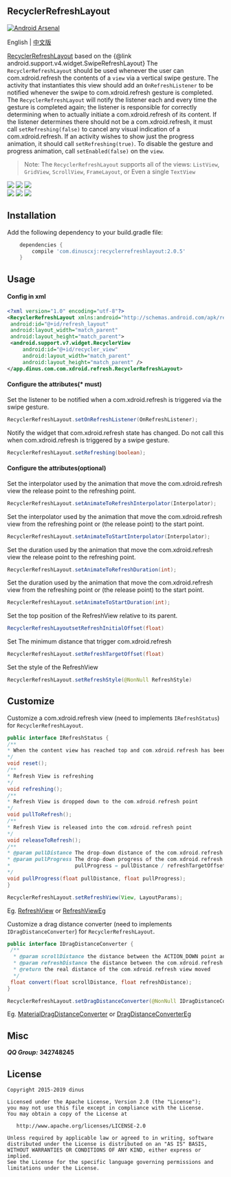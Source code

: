 ## RecyclerRefreshLayout

[![Android Arsenal](https://img.shields.io/badge/Android%20Arsenal-RecyclerRefreshLayout-green.svg?style=true)](https://android-arsenal.com/details/1/3383)

English | [中文版](https://github.com/dinuscxj/RecyclerRefreshLayout/blob/master/README-ZH.md)<br/>

[RecyclerRefreshLayout](https://github.com/dinuscxj/RecyclerRefreshLayout) 
based on the {@link android.support.v4.widget.SwipeRefreshLayout}
The `RecyclerRefreshLayout` should be used whenever the user can com.xdroid.refresh the
contents of a `view` via a vertical swipe gesture. The activity that
instantiates this view should add an `OnRefreshListener` to be notified
whenever the swipe to com.xdroid.refresh gesture is completed. The `RecyclerRefreshLayout`
will notify the listener each and every time the gesture is completed again;
the listener is responsible for correctly determining when to actually
initiate a com.xdroid.refresh of its content. If the listener determines there should
not be a com.xdroid.refresh, it must call `setRefreshing(false)` to cancel any visual
indication of a com.xdroid.refresh. If an activity wishes to show just the progress
animation, it should call `setRefreshing(true)`. To disable the gesture and
progress animation, call `setEnabled(false)` on the `view`.

> Note: The `RecyclerRefreshLayout` supports all of the views: `ListView`, `GridView`, `ScrollView`, `FrameLayout`, or Even a single `TextView`
  
![](https://raw.githubusercontent.com/dinuscxj/RecyclerRefreshLayout/master/Preview/RecyclerRefreshLayoutNormal.gif?width=300)
![](https://raw.githubusercontent.com/dinuscxj/RecyclerRefreshLayout/master/Preview/RecyclerRefreshLayoutFloat.gif?width=300)
![](https://raw.githubusercontent.com/dinuscxj/RecyclerRefreshLayout/master/Preview/RecyclerRefreshLayoutPinned.gif?width=300)<br/>
![](https://raw.githubusercontent.com/dinuscxj/RecyclerRefreshLayout/master/Preview/RecyclerRefreshLayoutLoadMore.gif?width=300)
![](https://raw.githubusercontent.com/dinuscxj/RecyclerRefreshLayout/master/Preview/RecyclerRefreshLayoutNoData.gif?width=300)
![](https://raw.githubusercontent.com/dinuscxj/RecyclerRefreshLayout/master/Preview/RecyclerRefreshLayoutLoadError.gif?width=300)<br/>

## Installation

Add the following dependency to your build.gradle file:

```gradle
    dependencies {
        compile 'com.dinuscxj:recyclerrefreshlayout:2.0.5'
    }
```

## Usage

#### Config in xml
```xml
<?xml version="1.0" encoding="utf-8"?>
<RecyclerRefreshLayout xmlns:android="http://schemas.android.com/apk/res/android"
 android:id="@+id/refresh_layout"
 android:layout_width="match_parent"
 android:layout_height="match_parent">
 <android.support.v7.widget.RecyclerView
     android:id="@+id/recycler_view"
     android:layout_width="match_parent"
     android:layout_height="match_parent" />
</app.dinus.com.com.xdroid.refresh.RecyclerRefreshLayout>
```
 
#### Configure the attributes(* must)
Set the listener to be notified when a com.xdroid.refresh is triggered via the swipe gesture.
```java
RecyclerRefreshLayout.setOnRefreshListener(OnRefreshListener);
```

Notify the widget that com.xdroid.refresh state has changed. Do not call this
when com.xdroid.refresh is triggered by a swipe gesture.
```java
RecyclerRefreshLayout.setRefreshing(boolean);
``` 

#### Configure the attributes(optional)
Set the interpolator used by the animation that move the com.xdroid.refresh view
the release point to the refreshing point.
```java
RecyclerRefreshLayout.setAnimateToRefreshInterpolator(Interpolator);
```

Set the interpolator used by the animation that move the com.xdroid.refresh view
from the refreshing point or (the release point) to the start point.
```java
RecyclerRefreshLayout.setAnimateToStartInterpolator(Interpolator);
```

Set the duration used by the animation that move the com.xdroid.refresh view
the release point to the refreshing point.
```java
RecyclerRefreshLayout.setAnimateToRefreshDuration(int);
```

Set the duration used by the animation that move the com.xdroid.refresh view
from the refreshing point or (the release point) to the start point.
```java
RecyclerRefreshLayout.setAnimateToStartDuration(int);
```

Set the top position of the RefreshView relative to its parent.
```java
RecyclerRefreshLayoutsetRefreshInitialOffset(float)
```

Set The minimum distance that trigger com.xdroid.refresh
```java
RecyclerRefreshLayout.setRefreshTargetOffset(float)
```

Set the style of the RefreshView
```java
RecyclerRefreshLayout.setRefreshStyle(@NonNull RefreshStyle) 
```

## Customize

Customize a com.xdroid.refresh view (need to implements `IRefreshStatus`) for `RecyclerRefreshLayout`.
```java
public interface IRefreshStatus {
/**
* When the content view has reached top and com.xdroid.refresh has been completed, view will be reset.
*/
void reset();
/**
* Refresh View is refreshing
*/
void refreshing();
/**
* Refresh View is dropped down to the com.xdroid.refresh point
*/
void pullToRefresh();
/**
* Refresh View is released into the com.xdroid.refresh point
*/
void releaseToRefresh();
/**
* @param pullDistance The drop-down distance of the com.xdroid.refresh View
* @param pullProgress The drop-down progress of the com.xdroid.refresh View and the pullProgress may be more than 1.0f
*                     pullProgress = pullDistance / refreshTargetOffset
*/
void pullProgress(float pullDistance, float pullProgress);
}
```
```java 
RecyclerRefreshLayout.setRefreshView(View, LayoutParams);
```
Eg. [RefreshView](https://github.com/dinuscxj/RecyclerRefreshLayout/blob/master/recyclerrefreshlayout/src/main/java/com/dinuscxj/com.xdroid.refresh/RefreshView.java) or [RefreshViewEg](https://github.com/dinuscxj/RecyclerRefreshLayout/tree/master/app/src/main/java/com/dinuscxj/example/demo/RefreshViewEg.java)

Customize a drag distance converter (need to implements `IDragDistanceConverter`) for `RecyclerRefreshLayout`.
```java
public interface IDragDistanceConverter {
 /**
  * @param scrollDistance the distance between the ACTION_DOWN point and the ACTION_MOVE point
  * @param refreshDistance the distance between the com.xdroid.refresh point and the start point
  * @return the real distance of the com.xdroid.refresh view moved
  */
 float convert(float scrollDistance, float refreshDistance);
}
```
```java
RecyclerRefreshLayout.setDragDistanceConverter(@NonNull IDragDistanceConverter) 
```
Eg. [MaterialDragDistanceConverter](https://github.com/dinuscxj/RecyclerRefreshLayout/blob/master/recyclerrefreshlayout/src/main/java/com/dinuscxj/com.xdroid.refresh/MaterialDragDistanceConverter.java) or [DragDistanceConverterEg](https://github.com/dinuscxj/RecyclerRefreshLayout/tree/master/app/src/main/java/com/dinuscxj/example/demo/DragDistanceConverterEg.java)

## Misc

  ***QQ Group:*** **342748245**
  
## License

    Copyright 2015-2019 dinus

    Licensed under the Apache License, Version 2.0 (the "License");
    you may not use this file except in compliance with the License.
    You may obtain a copy of the License at

       http://www.apache.org/licenses/LICENSE-2.0

    Unless required by applicable law or agreed to in writing, software
    distributed under the License is distributed on an "AS IS" BASIS,
    WITHOUT WARRANTIES OR CONDITIONS OF ANY KIND, either express or implied.
    See the License for the specific language governing permissions and
    limitations under the License.
